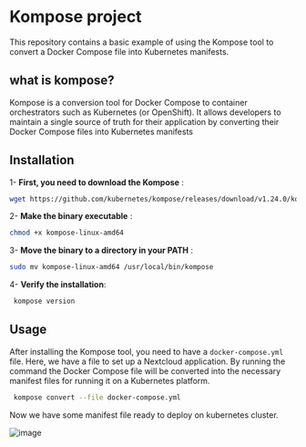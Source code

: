 # Kompose project
This repository contains a basic example of using the Kompose tool to convert a Docker Compose file into Kubernetes manifests.

## what is kompose?
Kompose is a conversion tool for Docker Compose to container orchestrators such as Kubernetes (or OpenShift). It allows developers to maintain a single source of truth for their application by converting their Docker Compose files into Kubernetes manifests

## Installation 
1- **First, you need to download the Kompose** :
```bash
wget https://github.com/kubernetes/kompose/releases/download/v1.24.0/kompose-linux-amd64
```
2- **Make the binary executable** : 
```bash
chmod +x kompose-linux-amd64
```
3- **Move the binary to a directory in your PATH** :
```bash
sudo mv kompose-linux-amd64 /usr/local/bin/kompose
```
4- **Verify the installation**:
```bash
 kompose version
```
## Usage
After installing the Kompose tool, you need to have a `docker-compose.yml` file. Here, we have a file to set up a Nextcloud application. By running the command the Docker Compose file will be converted into the necessary manifest files for running it on a Kubernetes platform.
```bash
 kompose convert --file docker-compose.yml
```
Now we have some manifest file ready to deploy on kubernetes cluster.

![image](https://github.com/user-attachments/assets/e4d85303-144a-4b35-aca4-b2226da5f42d)


